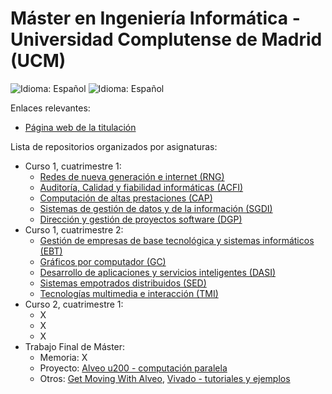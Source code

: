 # Máster en Ingeniería Informática - Universidad Complutense de Madrid (UCM)

![Idioma: Español](https://img.shields.io/badge/Idioma-Español-green.svg)
![Idioma: Español](https://img.shields.io/badge/Años_académicos-2022/2024-blue.svg)

Enlaces relevantes:

- [Página web de la titulación](https://informatica.ucm.es/master-en-ingenieria-informatica)

Lista de repositorios organizados por asignaturas:

- Curso 1, cuatrimestre 1:
  - [Redes de nueva generación e internet (RNG)](https://github.com/MarioInf-Master-CompuerScience-UCM/Redes-De-Nueva-Generacion)
  - [Auditoría, Calidad y fiabilidad informáticas (ACFI)](https://github.com/MarioInf-Master-CompuerScience-UCM/Auditoria_Calidad_Fiabilidad)
  - [Computación de altas prestaciones (CAP)](https://github.com/MarioInf-Master-CompuerScience-UCM/ComputacionAltasPrestaciones)
  - [Sistemas de gestión de datos y de la información (SGDI)](https://github.com/MarioInf-Master-CompuerScience-UCM/Gestion_datosInformacion)
  - [Dirección y gestión de proyectos software (DGP)](https://github.com/MarioInf-Master-CompuerScience-UCM/Gestion_proyectosSoftware)
- Curso 1, cuatrimestre 2:
  - [Gestión de empresas de base tecnológica y sistemas informáticos (EBT)](https://github.com/MarioInf-Master-CompuerScience-UCM/Gestion_empresasTecnologicas)
  - [Gráficos por computador (GC)](https://github.com/MarioInf-Master-CompuerScience-UCM/GraficosComputador)
  - [Desarrollo de aplicaciones y servicios inteligentes (DASI)](https://github.com/MarioInf-Master-CompuerScience-UCM/Desarrollo-de-aplicaciones-y-servicios-inteligentes)
  - [Sistemas empotrados distribuidos (SED)](https://github.com/MarioInf-Master-CompuerScience-UCM/Sistemas-empotrados-distribuidos?tab=readme-ov-file)
  - [Tecnologías multimedia e interacción (TMI)](https://github.com/MarioInf-Master-CompuerScience-UCM/Tecnologias-multimedia-e-interaccion)
- Curso 2, cuatrimestre 1:
  - X
  - X
  - X
- Trabajo Final de Máster:
  - Memoria: X
  - Proyecto: [Alveo u200 - computación paralela](https://github.com/MarioInf-Master-CompuerScience-UCM/TFM_u200_parallelComputation)
  - Otros: [Get Moving With Alveo](https://github.com/MarioInf-Master-CompuerScience-UCM/Get_Moving_With_Alveo), [Vivado - tutoriales y ejemplos](https://github.com/MarioInf-Master-CompuerScience-UCM/Vivado_tutorialsAndExamples)
